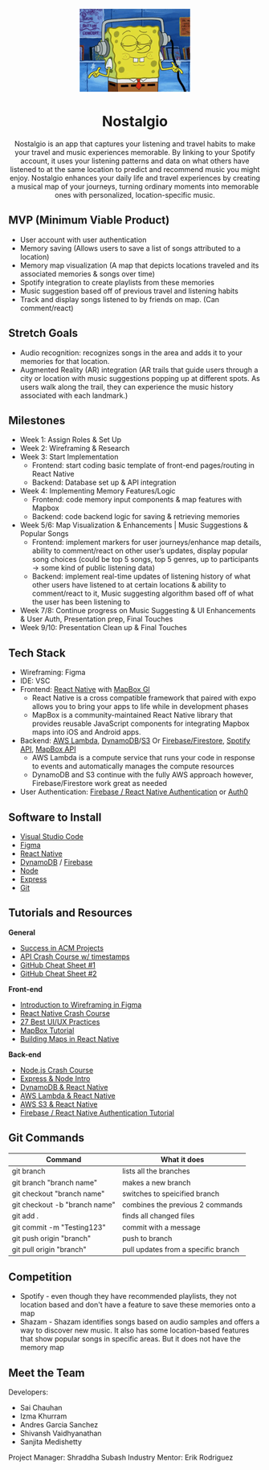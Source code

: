 
<p align="center">
  <img src="https://github.com/acm-projects/Nostalgio/blob/main/listening-to-music-spongebob.gif"/>
</p>

# <h1 align="center">Nostalgio</h1>

<p align="center">
Nostalgio is an app that captures your listening and travel habits to make your travel and music experiences memorable. By linking to your Spotify account, it uses your listening patterns and data on what others have listened to at the same location to predict and recommend music you might enjoy. Nostalgio enhances your daily life and travel experiences by creating a musical map of your journeys, turning ordinary moments into memorable ones with personalized, location-specific music.
</p>

## MVP (Minimum Viable Product)


* User account with user authentication
* Memory saving (Allows users to save a list of songs attributed to a location)
* Memory map visualization (A map that depicts locations traveled and its associated memories & songs over time)
* Spotify integration to create playlists from these memories
* Music suggestion based off of previous travel and listening habits
* Track and display songs listened to by friends on map. (Can comment/react)
  



## Stretch Goals

* Audio recognition: recognizes songs in the area and adds it to your memories for that location.
* Augmented Reality (AR) integration (AR trails that guide users through a city or location with music suggestions popping up at different spots. As users walk along the trail, they can experience the music history associated with each landmark.)



## Milestones

- Week 1: Assign Roles & Set Up
- Week 2: Wireframing & Research
- Week 3: Start Implementation
  - Frontend: start coding basic template of front-end pages/routing in React Native
  - Backend: Database set up & API integration
- Week 4: Implementing Memory Features/Logic
  - Frontend: code memory input components & map features with Mapbox
  - Backend: code backend logic for saving & retrieving memories
- Week 5/6: Map Visualization & Enhancements | Music Suggestions & Popular Songs 
  - Frontend: implement markers for user journeys/enhance map details, ability to comment/react on other user’s updates, display popular song choices (could be top 5 songs, top 5 genres, up      to participants → some kind of public listening data)
  - Backend: implement real-time updates of listening history of what other users have listened to at certain locations & ability to comment/react to it, Music suggesting algorithm based off of what the user has been listening to
- Week 7/8: Continue progress on Music Suggesting & UI Enhancements & User Auth, Presentation prep, Final Touches
- Week 9/10: Presentation Clean up & Final Touches


## Tech Stack
* Wireframing: Figma
* IDE: VSC
* Frontend: [React Native](https://reactnative.dev/) with [MapBox Gl](https://docs.mapbox.com/help/glossary/maps-sdk-for-react-native/)
  * React Native is a cross compatible framework that paired with expo allows you to bring your apps to life while in development phases
  * MapBox is a community-maintained React Native library that provides reusable JavaScript components for integrating Mapbox maps into iOS and Android apps.
* Backend: [AWS Lambda](https://www.serverless.com/aws-lambda), [DynamoDB](https://docs.aws.amazon.com/amazondynamodb/latest/developerguide/Introduction.html)/[S3](https://docs.aws.amazon.com/AmazonS3/latest/userguide/Welcome.html) Or [Firebase/Firestore](https://firebase.google.com/docs/firestore), [Spotify API](https://developer.spotify.com/documentation/web-api), [MapBox API](https://docs.mapbox.com/api/overview/)
  * AWS Lambda is a compute service that runs your code in response to events and automatically manages the compute resources
  * DynamoDB and S3 continue with the fully AWS approach however, Firebase/Firestore work great as needed
* User Authentication: [Firebase / React Native Authentication](https://rnfirebase.io/auth/usage) or [Auth0](https://auth0.com/docs)

## Software to Install
  - [Visual Studio Code](https://code.visualstudio.com/)
  - [Figma](https://www.figma.com/downloads/)
  - [React Native](https://reactnative.dev/docs/environment-setup)
  - [DynamoDB](https://aws.amazon.com/dynamodb/) / [Firebase](https://firebase.google.com/docs/web/setup)
  - [Node](https://nodejs.org/en/)
  - [Express](https://expressjs.com/)
  - [Git](https://git-scm.com/downloads)

## Tutorials and Resources  
  **General**
  - [Success in ACM Projects](https://docs.google.com/document/d/18Zi3DrKG5e6g5Bojr8iqxIu6VIGl86YBSFlsnJnlM88/edit#heading=h.ky82xv3vtbpi)
  - [API Crash Course w/ timestamps](https://www.youtube.com/watch?v=GZvSYJDk-us)
  - [GitHub Cheat Sheet #1](https://education.github.com/git-cheat-sheet-education.pdf)
  - [GitHub Cheat Sheet #2](https://drive.google.com/file/d/1OddwoSvNJ3dQuEBw3RERieMXmOicif9_/view)
  
  **Front-end**
  - [Introduction to Wireframing in Figma](https://www.youtube.com/watch?v=6t_dYhXyYjI)
  - [React Native Crash Course](https://www.youtube.com/watch?v=w7ejDZ8SWv8)
  - [27 Best UI/UX Practices](https://729solutions.com/ux-ui-best-practices/)
  - [MapBox Tutorial](https://www.youtube.com/watch?v=JJatzkPcmoI)
  - [Building Maps in React Native](https://medium.com/@mshuecodev/building-maps-in-react-native-with-mapbox-a-step-by-step-tutorial-6491f2190db9)
  
  **Back-end**
  - [Node.js Crash Course](https://www.youtube.com/watch?v=zb3Qk8SG5Ms&list=PL4cUxeGkcC9jsz4LDYc6kv3ymONOKxwBU)
  - [Express & Node Intro](https://youtu.be/jivyItmsu18?si=YbLWhSxKg1C44Qht)
  - [DynamoDB & React Native](https://docs.aws.amazon.com/prescriptive-guidance/latest/patterns/build-a-serverless-react-native-mobile-app-by-using-aws-amplify.html)
  - [AWS Lambda & React Native](https://docs.aws.amazon.com/prescriptive-guidance/latest/patterns/build-a-serverless-react-native-mobile-app-by-using-aws-amplify.html)
  - [AWS S3 & React Native](https://jaka-tertinek.medium.com/upload-files-from-react-native-app-to-aws-s3-3d3cb85e9d4)
  - [Firebase / React Native Authentication Tutorial](https://www.youtube.com/watch?v=ONAVmsGW6-M)

## Git Commands

| Command                       | What it does                        |
| ----------------------------- | ----------------------------------- |
| git branch                    | lists all the branches              |
| git branch "branch name"      | makes a new branch                  |
| git checkout "branch name"    | switches to speicified branch       |
| git checkout -b "branch name" | combines the previous 2 commands    |
| git add .                     | finds all changed files             |
| git commit -m "Testing123"    | commit with a message               |
| git push origin "branch"      | push to branch                      |
| git pull origin "branch"      | pull updates from a specific branch |

## Competition
* Spotify - even though they have recommended playlists, they not location based and don't have a feature to save these memories onto a map
* Shazam - Shazam identifies songs based on audio samples and offers a way to discover new music. It also has some location-based features that show popular songs in specific areas. But it 
  does not have the memory map 
  
## Meet the Team

Developers: 
* Sai Chauhan
* Izma	Khurram
* Andres Garcia Sanchez
* Shivansh Vaidhyanathan
* Sanjita Medishetty
      
Project Manager: Shraddha Subash
Industry Mentor: Erik Rodriguez
